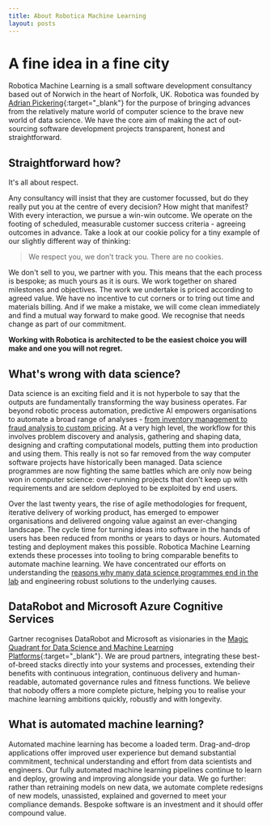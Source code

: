 ```yaml
---
title: About Robotica Machine Learning
layout: posts
---
```


# A fine idea in a fine city
Robotica Machine Learning is a small software development consultancy based out of Norwich in the heart of Norfolk, UK.  Robotica was founded by [Adrian Pickering](https://www.linkedin.com/in/adrianpickering/){:target="_blank"} for the purpose of bringing advances from the relatively mature world of computer science to the brave new world of data science.  We have the core aim of making the act of out-sourcing software development projects transparent, honest and straightforward.


## Straightforward how?
It's all about respect.

Any consultancy will insist that they are customer focussed, but do they really put you at the centre of every decision?  How might that manifest?  With every interaction, we pursue a win-win outcome. We operate on the footing of scheduled, measurable customer success criteria - agreeing outcomes in advance.  Take a look at our cookie policy for a tiny example of our slightly different way of thinking:
>We respect you, we don’t track you. There are no cookies.


We don't sell to you, we partner with you. This means that the each process is bespoke; as much yours as it is ours. We work together on shared milestones and objectives.  The work we undertake is priced according to agreed value.  We have no incentive to cut corners or to tring out time and materials billing. And if we make a mistake, we will come clean immediately and find a mutual way forward to make good.  We recognise that needs change as part of our commitment.

**Working with Robotica is architected to be the easiest choice you will make and one you will not regret.**



## What's wrong with data science?
Data science is an exciting field and it is not hyperbole to say that the outputs are fundamentally transforming the way business operates. Far beyond robotic process automation, predictive AI empowers organisations to automate a broad range of analyses - [from inventory management to fraud analysis to custom pricing](/posts/opportunities).  At a very high level, the workflow for this involves problem discovery and analysis, gathering and shaping data, designing and crafting computational models, putting them into production and using them.  This really is not so far removed from the way computer software projects have historically been managed.  Data science programmes are now fighting the same battles which are only now being won in computer science: over-running projects that don't keep up with requirements and are seldom deployed to be exploited by end users.

Over the last twenty years, the rise of agile methodologies for frequent, iterative delivery of working product, has emerged to empower organisations and delivered ongoing value against an ever-changing landscape. The cycle time for turning ideas into software in the hands of users has been reduced from months or years to days or hours.  Automated testing and deployment makes this possible.  Robotica Machine Learning extends these processes into tooling to bring comparable benefits to automate machine learning.  We have concentrated our efforts on understanding the [reasons why many data science programmes end in the lab](/posts/reasons-why-many-data-science-programmes-end-in-the-lab) and engineering robust solutions to the underlying causes.


## DataRobot and Microsoft Azure Cognitive Services
Gartner recognises DataRobot and Microsoft as visionaries in the [Magic Quadrant for Data Science and Machine Learning Platforms](https://blog.datarobot.com/datarobot-included-for-the-first-time-as-a-visionary-in-the-2019-gartner-magic-quadrant-for-data-science-and-machine-learning-platforms){:target="_blank"}.  We are proud partners, integrating these best-of-breed stacks directly into your systems and processes, extending their benefits with continuous integration, continuous delivery and human-readable, automated governance rules and fitness functions.  We believe that nobody offers a more complete picture, helping you to realise your machine learning ambitions quickly, robustly and with longevity.


## What is automated machine learning?
Automated machine learning has become a loaded term. Drag-and-drop applications offer improved user experience but demand substantial commitment, technical understanding and effort from data scientists and engineers.  Our fully automated machine learning pipelines continue to learn and deploy, growing and improving alongside your data.  We go further: rather than retraining models on new data, we automate complete redesigns of new models, unassisted, explained and governed to meet your compliance demands.  Bespoke software is an investment and it should offer compound value.


